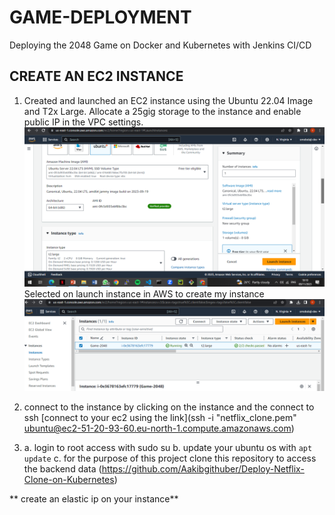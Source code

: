 # GAME-DEPLOYMENT
Deploying the 2048 Game on Docker and Kubernetes with Jenkins CI/CD
## CREATE AN EC2 INSTANCE
1. Created and launched an EC2 instance using the Ubuntu 22.04 Image and T2x Large. 
Allocate a 25gig storage to the instance and enable public IP in the VPC settings.
![screen shot of my ubuntu version 22.04 running on jammy 64](./Images/ubuntu%20image.png)
Selected on launch instance in AWS to create my instance 
![Screenshot of how your instance should appear](./Images/Ec2%20instance.png)

2. connect to the instance by clicking on the instance and the connect to ssh 
[connect to your ec2 using the link](ssh -i "netflix_clone.pem" ubuntu@ec2-51-20-93-60.eu-north-1.compute.amazonaws.com)

3. a. login to root access with sudo su
    b. update your ubuntu os with `apt update`
    c. for the purpose of this project clone this repository to access the backend data (https://github.com/Aakibgithuber/Deploy-Netflix-Clone-on-Kubernetes)

** create an elastic ip on your instance**